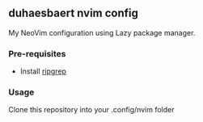 ## duhaesbaert nvim config 

My NeoVim configuration using Lazy package manager.

### Pre-requisites

- Install [ripgrep](https://github.com/BurntSushi/ripgrep)

### Usage

Clone this repository into your .config/nvim folder
